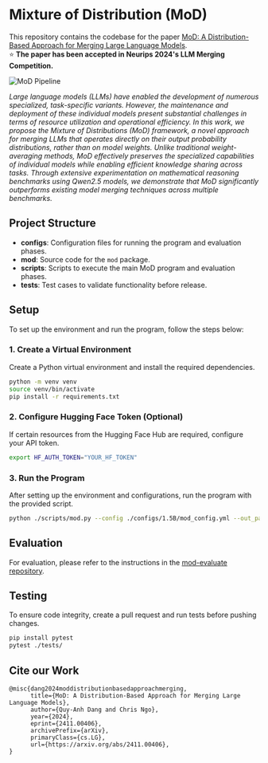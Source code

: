 # Mixture of Distribution (MoD)

This repository contains the codebase for the paper [MoD: A Distribution-Based Approach for Merging Large Language Models](https://arxiv.org/abs/2411.00406).   
:star: **The paper has been accepted in Neurips 2024's LLM Merging Competition.** 



![MoD Pipeline](assets/pipeline.png)

*Large language models (LLMs) have enabled the development of numerous specialized, task-specific variants. However, the maintenance and deployment of these individual models present substantial challenges in terms of resource utilization and operational efficiency.
In this work, we propose the Mixture of Distributions (MoD) framework, a novel approach for merging LLMs that operates directly on their output probability distributions, rather than on model weights. Unlike traditional weight-averaging methods, MoD effectively preserves the specialized capabilities of individual models while enabling efficient knowledge sharing across tasks. Through extensive experimentation on mathematical reasoning benchmarks using Qwen2.5 models, we demonstrate that MoD significantly outperforms existing model merging techniques across multiple benchmarks.*

## Project Structure
- **configs**: Configuration files for running the program and evaluation phases.
- **mod**: Source code for the `mod` package.
- **scripts**: Scripts to execute the main MoD program and evaluation phases.
- **tests**: Test cases to validate functionality before release.

## Setup

To set up the environment and run the program, follow the steps below:

### 1. Create a Virtual Environment

Create a Python virtual environment and install the required dependencies.

```bash
python -m venv venv
source venv/bin/activate
pip install -r requirements.txt
```

### 2. Configure Hugging Face Token (Optional)

If certain resources from the Hugging Face Hub are required, configure your API token.

```bash
export HF_AUTH_TOKEN="YOUR_HF_TOKEN"
```

### 3. Run the Program

After setting up the environment and configurations, run the program with the provided script.

```bash
python ./scripts/mod.py --config ./configs/1.5B/mod_config.yml --out_path qwen2.5-1.5B-mod
```

## Evaluation

For evaluation, please refer to the instructions in the [mod-evaluate repository](https://github.com/knovel-eng/mod-evaluate).

## Testing

To ensure code integrity, create a pull request and run tests before pushing changes.

```bash
pip install pytest
pytest ./tests/
```

## Cite our Work
```
@misc{dang2024moddistributionbasedapproachmerging,
      title={MoD: A Distribution-Based Approach for Merging Large Language Models}, 
      author={Quy-Anh Dang and Chris Ngo},
      year={2024},
      eprint={2411.00406},
      archivePrefix={arXiv},
      primaryClass={cs.LG},
      url={https://arxiv.org/abs/2411.00406}, 
}
```
